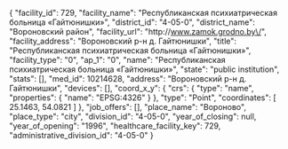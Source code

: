 {
    "facility_id": 729,
    "facility_name": "Республиканская психиатрическая больница «Гайтюнишки»",
    "district_id": "4-05-0",
    "district_name": "Вороновский район",
    "facility_url": "http:\/\/www.zamok.grodno.by\/",
    "facility_address": "Вороновский р-н д. Гайтюнишки",
    "title": "Республиканская психиатрическая больница «Гайтюнишки»",
    "facility_type": "0",
    "ap_1": "0",
    "name": "Республиканская психиатрическая больница «Гайтюнишки»",
    "state": "public institution",
    "stats": [],
    "med_id": 10214628,
    "address": "Вороновский р-н д. Гайтюнишки",
    "devices": [],
    "coord_x_y": {
        "crs": {
            "type": "name",
            "properties": {
                "name": "EPSG:4326"
            }
        },
        "type": "Point",
        "coordinates": [
            25.1463,
            54.0821
        ]
    },
    "job_offers": [],
    "place_name": "Вороново",
    "place_type": "city",
    "division_id": "4-05-0",
    "year_of_closing": null,
    "year_of_opening": "1996",
    "healthcare_facility_key": 729,
    "administrative_division_id": "4-05-0"
}
